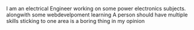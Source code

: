 I am an electrical Engineer working on some power electronics subjects.
alongwith some webdevelpoment learning
A person should have multiple skills 
sticking to one area is a boring thing in my opinion
